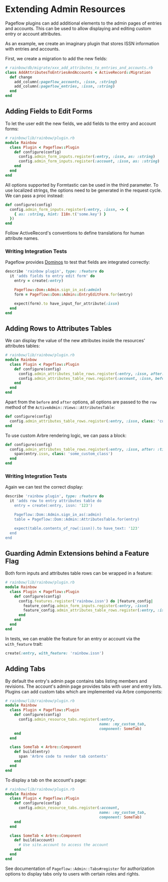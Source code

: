 # Extending Admin Resources

Pageflow plugins can add additional elements to the admin pages of
entries and accounts. This can be used to allow displaying and editing
custom entry or account attributes.

As an example, we create an imaginary plugin that stores ISSN
information with entries and accounts.

First, we create a migration to add the new fields:

```ruby
# rainbow/db/migrate/xxx_add_attributes_to_entries_and_accounts.rb
class AddAttributesToEntriesAndAccounts < ActiveRecord::Migration
  def change
    add_column(:pageflow_accounts, :issn, :string)
    add_column(:pageflow_entries, :issn, :string)
  end
end
```

## Adding Fields to Edit Forms

To let the user edit the new fields, we add fields to the entry and
account forms:

```ruby
# rainbow/lib/rainbow/plugin.rb
module Rainbow
  class Plugin < Pageflow::Plugin
    def configure(config)
      config.admin_form_inputs.register(:entry, :issn, as: :string)
      config.admin_form_inputs.register(:account, :issn, as: :string)
    end
  end
end
```

All options supported by Formtastic can be used in the third
parameter. To use localized strings, the options need to be generated
in the request cycle. We can pass a proc instead:

```ruby
def configure(config)
  config.admin_form_inputs.register(:entry, :issn, -> {
    { as: :string, hint: I18n.t('some.key') }
  })
end
```

Follow ActiveRecord's conventions to define translations for human
attribute names.

### Writing Integration Tests

Pageflow provides [Dominos](https://github.com/ngauthier/domino) to
test that fields are integrated correctly:

```ruby
describe 'rainbow plugin', type: :feature do
  it 'adds fields to entry edit form' do
    entry = create(:entry)

    Pageflow::Dom::Admin.sign_in_as(:admin)
    form = Pageflow::Dom::Admin::EntryEditForm.for(entry)

    expect(form).to have_input_for_attribute(:issn)
  end
end
```

## Adding Rows to Attributes Tables

We can display the value of the new attributes inside the resources'
attributes tables:

```ruby
# rainbow/lib/rainbow/plugin.rb
module Rainbow
  class Plugin < Pageflow::Plugin
    def configure(config)
      config.admin_attributes_table_rows.register(:entry, :issn, after: :title)
      config.admin_attributes_table_rows.register(:account, :issn, before: :updated_at)
    end
  end
end
```

Apart from the `before` and `after` options, all options are passed to
the `row` method of the `ActiveAdmin::Views::AttributesTable`:

```ruby
def configure(config)
  config.admin_attributes_table_rows.register(:entry, :issn, class: 'custom_class')
end
```

To use custom Arbre rendering logic, we can pass a block:

```ruby
def configure(config)
  config.admin_attributes_table_rows.register(:entry, :issn, after: :title) do |entry|
    span(entry.issn, class: 'some_custom_class')
  end
end
```

### Writing Integration Tests

Again we can test the correct display:

```ruby
describe 'rainbow plugin', type: :feature do
  it 'adds row to entry attributes table do
    entry = create(:entry, issn: '123')

    Pageflow::Dom::Admin.sign_in_as(:admin)
    table = Pageflow::Dom::Admin::AttributesTable.for(entry)

    expect(table.contents_of_row(:issn)).to have_text: '123'
  end
end
```

## Guarding Admin Extensions behind a Feature Flag

Both form inputs and attributes table rows can be wrapped in a
feature:

```ruby
# rainbow/lib/rainbow/plugin.rb
module Rainbow
  class Plugin < Pageflow::Plugin
    def configure(config)
      config.features.register('rainbow.issn') do |feature_config|
        feature_config.admin_form_inputs.register(:entry, :issn)
        feature_config.admin_attributes_table_rows.register(:entry, :issn)
      end
    end
  end
end
```

In tests, we can enable the feature for an entry or account via the
`with_feature` trait:

```ruby
create(:entry, with_feature: 'rainbow.issn')
```

## Adding Tabs

By default the entry's admin page contains tabs listing members and
revisions. The account's admin page provides tabs with user and entry
lists. Plugins can add custom tabs which are implemented via Arbre
components:

```ruby
# rainbow/lib/rainbow/plugin.rb
module Rainbow
  class Plugin < Pageflow::Plugin
    def configure(config)
      config.admin_resource_tabs.register(:entry,
                                          name: :my_custom_tab,
                                          component: SomeTab)
    end
  end

  class SomeTab < Arbre::Component
    def build(entry)
      span 'Arbre code to render tab contents'
    end
  end
end
```

To display a tab on the account's page:

```ruby
# rainbow/lib/rainbow/plugin.rb
module Rainbow
  class Plugin < Pageflow::Plugin
    def configure(config)
      config.admin_resource_tabs.register(:account,
                                          name: :my_custom_tab,
                                          component: SomeTab)
    end
  end

  class SomeTab < Arbre::Component
    def build(account)
      # Use site.account to access the account
    end
  end
end
```

See documentation of `Pageflow::Admin::Tabs#register` for
authorization options to display tabs only to users with certain
roles and rights.
